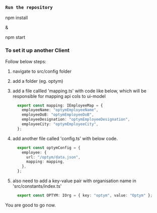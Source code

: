 ### `Run the repository`

npm install

&

npm start


### To set it up another Client

Follow below steps:

1. navigate to src/config folder

2. add a folder <org-name> (eg. optym)
  
3. add a file callled 'mapping.ts' with code like below, which will be responsible for mapping api cols to ui-model
    ```TypeScript
      export const mapping: IEmployeeMap = {
        employeeName: "optymEmployeeName",
        employeeDoB: "optymEmployeeDoB",
        employeeDesignation: "optymEmployeeDesignation",
        employeeCity: "optymEmployeeCity",
      };
    ```
4. add another file called 'config.ts' with below code.
    ```TypeScript
      export const optymConfig = {
        employee: {
          url: "/optym/data.json",
          mapping: mapping,
        },
      };
    ```
5. also need to add a key-value pair with organisation name in 'src/constants/index.ts'
    ```TypeScript
      export const OPTYM: IOrg = { key: "optym", value: "Optym" };
    ```
  
You are good to go now.
